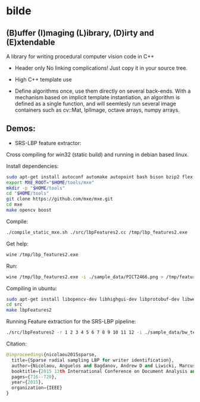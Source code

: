# bilde

## (B)uffer (I)maging (L)ibrary, (D)irty and (E)xtendable

A library for writing procedural computer vision code in C++

* Header only
No linking complications!
Just copy it in your source tree.

* High C++ template use

* Define algorithms once, use them directly on several back-ends.
With a mechanism based on implicit template instantiation, an algorithm is defined as a single function, and will seemlesly run several image containers such as cv::Mat, IplImage, octave arrays, numpy arrays.


## Demos:

* SRS-LBP feature extractor:

Cross compiling for win32 (static build) and running in debian based linux.

Install dependencies:
```bash
sudo apt-get install autoconf automake autopoint bash bison bzip2 flex gettext git g++ gperf intltool libffi-dev libgdk-pixbuf2.0-dev libtool-bin libltdl-dev libssl-dev libxml-parser-perl make openssl p7zip-full patch perl pkg-config python ruby scons sed unzip wget xz-utils g++-multilib libc6-dev-i386
export MXE_ROOT="$HOME/tools/mxe"
mkdir -p "$HOME/tools"
cd "$HOME/tools"
git clone https://github.com/mxe/mxe.git
cd mxe
make opencv boost
```
Compile:
```bash
./compile_static_mxe.sh ./src/lbpFeatures2.cc /tmp/lbp_features2.exe
```

Get help:
```bash
wine /tmp/lbp_features2.exe
```

Run:
```bash
wine /tmp/lbp_features2.exe -i ./sample_data/PICT2466.png > /tmp/features.csv
```

Compiling in ubuntu:
```bash
sudo apt-get install libopencv-dev libhighgui-dev libprotobuf-dev libwebp-dev #  depending on your system you might need other packages
cd src
make lbpFeatures2
```

Running Feature extraction for the SRS-LBP pipeline:
```bash
./src/lbpFeatures2 -r 1 2 3 4 5 6 7 8 9 10 11 12 -i ./sample_data/bw_text.tiff >> /tmp/features.csv
```

Citation:
```python
@inproceedings{nicolaou2015sparse,
  title={Sparse radial sampling LBP for writer identification},
  author={Nicolaou, Anguelos and Bagdanov, Andrew D and Liwicki, Marcus and Karatzas, Dimosthenis},
  booktitle={2015 13th International Conference on Document Analysis and Recognition (ICDAR)},
  pages={716--720},
  year={2015},
  organization={IEEE}
}
```
